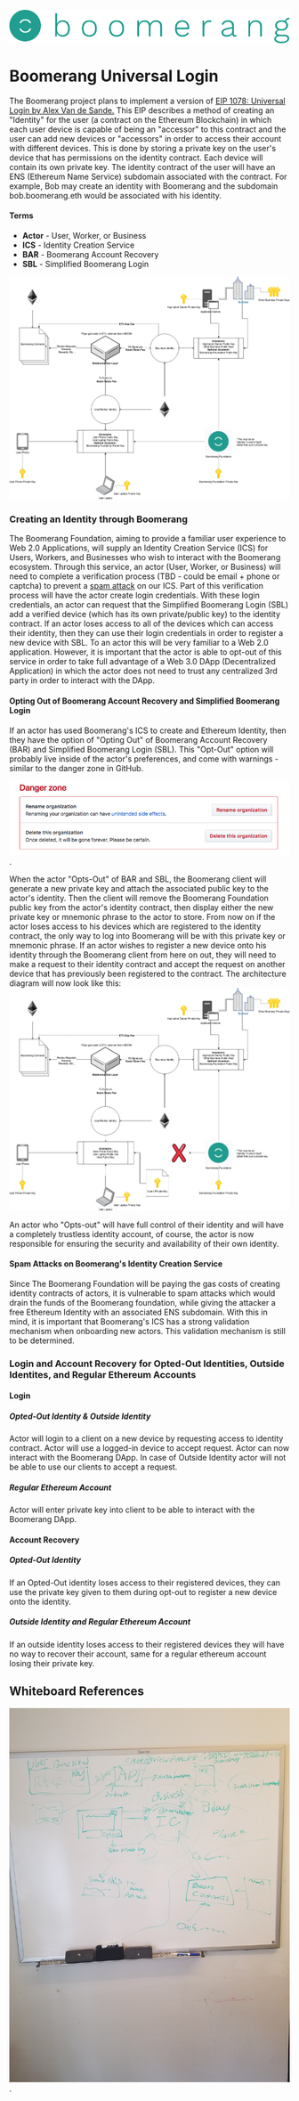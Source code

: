 ![Boomerang Logo](https://github.com/BoomerangProject/boomerang-wiki/blob/master/images/logo.png "Boomerang Logo")
# Boomerang Universal Login
The Boomerang project plans to implement a version of [EIP 1078: Universal Login by Alex Van de Sande.](https://eips.ethereum.org/EIPS/eip-1078)
This EIP describes a method of creating an "Identity" for the user (a contract on the Ethereum Blockchain) in which 
each user device is capable of being an "accessor" to this contract and the user can add new devices or "accessors" in
order to access their account with different devices. This is done by storing a private key on the user's device that 
has permissions on the identity contract. Each device will contain its own private key. The identity contract of the 
user will have an ENS (Ethereum Name Service) subdomain associated with the contract. For example, Bob may create an 
identity with Boomerang and the subdomain bob.boomerang.eth would be associated with his identity.

#### Terms
* **Actor** - User, Worker, or Business
* **ICS** - Identity Creation Service
* **BAR** - Boomerang Account Recovery
* **SBL** - Simplified Boomerang Login

![Boomerang Universal Login](imgs/BoomerangUniversalLogin.jpg "Boomerang Universal Login Architecture Diagram")


### Creating an Identity through Boomerang
The Boomerang Foundation, aiming to provide a familiar user experience to Web 2.0 Applications, will supply an Identity Creation Service (ICS) for Users, Workers, and Businesses who wish to interact with the Boomerang ecosystem. Through this service, an actor (User, Worker, or Business) will need to complete a verification process (TBD - could be email + phone or captcha) to prevent a [spam attack](https://github.com/BoomerangProject/boomerang-wiki/blob/master/architecture/UniversalLogin.md#spam-attacks-on-boomerangs-identity-creation-service) on our ICS. Part of this verification process will have the actor create login credentials. With these login credentials, an actor can request that the Simplified Boomerang Login (SBL) add a verified device (which has its own private/public key) to the identity contract. If an actor loses access to all of the devices which can access their identity, then they can use their login credentials in order to register a new device with SBL. To an actor this will be very familiar to a Web 2.0 application. However, it is important that the actor is able to opt-out of this service in order to take full advantage of a Web 3.0 DApp (Decentralized Application) in which the actor does not need to trust any centralized 3rd party in order to interact with the DApp.

#### Opting Out of Boomerang Account Recovery and Simplified Boomerang Login
If an actor has used Boomerang's ICS  to create and Ethereum Identity, then they have the option of "Opting Out" of Boomerang Account Recovery (BAR) and Simplified Boomerang Login (SBL). This "Opt-Out" option will probably live inside of the actor's preferences, and come with warnings - similar to the danger zone in GitHub.

![Github Danger Zone](imgs/DangerZone.png "Github Danger Zone").

When the actor "Opts-Out" of BAR and SBL, the Boomerang client will generate a new private key and attach the associated public key to the actor's identity. Then the client will remove the Boomerang Foundation public key from the actor's identity contract, then display either the new private key or mnemonic phrase to the actor to store. From now on if the actor loses access to his devices which are registered to the identity contract, the only way to log into Boomerang will be with this private key or mnemonic phrase. If an actor wishes to register a new device onto his identity through the Boomerang client from here on out, they will need to make a request to their identity contract and accept the request on another device that has previously been registered to the contract.
The architecture diagram will now look like this:
![Boomerang Universal Login Opt-out](imgs/BoomerangUniversalSignInOptOut.jpg "Boomerang Universal Login Opt-out")

An actor who "Opts-out" will have full control of their identity and will have a completely trustless identity account, of course, the actor is now responsible for ensuring the security and availability of their own identity.

#### Spam Attacks on Boomerang's Identity Creation Service
Since The Boomerang Foundation will be paying the gas costs of creating identity contracts of actors, it is vulnerable to spam attacks which would drain the funds of the Boomerang foundation, while giving the attacker a free Ethereum Identity with an associated ENS subdomain. With this in mind, it is important that Boomerang's ICS has a strong validation mechanism when onboarding new actors. This validation mechanism is still to be determined.

### Login and Account Recovery for Opted-Out Identities, Outside Identites, and Regular Ethereum Accounts
#### Login
##### Opted-Out Identity & Outside Identity
Actor will login to a client on a new device by requesting access to identity contract. Actor will use a logged-in device to accept request. Actor can now interact with the Boomerang DApp. In case of Outside Identity actor will not be able to use our clients to accept a request.

##### Regular Ethereum Account
Actor will enter private key into client to be able to interact with the Boomerang DApp.

#### Account Recovery
##### Opted-Out Identity
If an Opted-Out identity loses access to their registered devices, they can use the private key given to them during opt-out to register a new device onto the identity.

##### Outside Identity and Regular Ethereum Account
If an outside identity loses access to their registered devices they will have no way to recover their account, same for a regular ethereum account losing their private key.

## Whiteboard References
![Universal Login Whiteboard Reference](imgs/UniversalLoginWhiteboard.jpg "Universal Login Whiteboard Reference").
